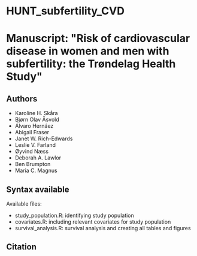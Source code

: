 # HUNT_subfertility_CVD

# Manuscript: "Risk of cardiovascular disease in women and men with subfertility: the Trøndelag Health Study"
## Authors
- Karoline H. Skåra
- Bjørn Olav Åsvold
- Álvaro Hernáez
- Abigail Fraser
- Janet W. Rich-Edwards
- Leslie V. Farland
- Øyvind Næss
- Deborah A. Lawlor
- Ben Brumpton
- Maria C. Magnus


## Syntax available
Available files: 
- study_population.R: identifying study population
- covariates.R: including relevant covariates for study population
- survival_analysis.R: survival analysis and creating all tables and figures


## Citation
